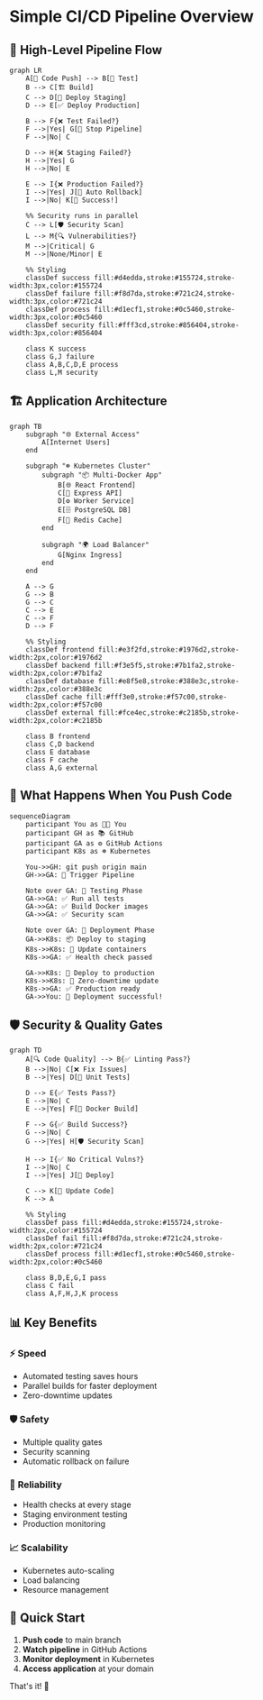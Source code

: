 # Simple CI/CD Pipeline Overview

## 🚀 High-Level Pipeline Flow

```mermaid
graph LR
    A[📝 Code Push] --> B[🧪 Test]
    B --> C[🏗️ Build]
    C --> D[🚀 Deploy Staging]
    D --> E[✅ Deploy Production]
    
    B --> F{❌ Test Failed?}
    F -->|Yes| G[🛑 Stop Pipeline]
    F -->|No| C
    
    D --> H{❌ Staging Failed?}
    H -->|Yes| G
    H -->|No| E
    
    E --> I{❌ Production Failed?}
    I -->|Yes| J[🔄 Auto Rollback]
    I -->|No| K[🎉 Success!]
    
    %% Security runs in parallel
    C --> L[🛡️ Security Scan]
    L --> M{🔍 Vulnerabilities?}
    M -->|Critical| G
    M -->|None/Minor| E
    
    %% Styling
    classDef success fill:#d4edda,stroke:#155724,stroke-width:3px,color:#155724
    classDef failure fill:#f8d7da,stroke:#721c24,stroke-width:3px,color:#721c24
    classDef process fill:#d1ecf1,stroke:#0c5460,stroke-width:3px,color:#0c5460
    classDef security fill:#fff3cd,stroke:#856404,stroke-width:3px,color:#856404
    
    class K success
    class G,J failure
    class A,B,C,D,E process
    class L,M security
```

## 🏗️ Application Architecture

```mermaid
graph TB
    subgraph "🌐 External Access"
        A[Internet Users]
    end
    
    subgraph "☸️ Kubernetes Cluster"
        subgraph "📦 Multi-Docker App"
            B[🌐 React Frontend]
            C[🔧 Express API]
            D[⚙️ Worker Service]
            E[🗄️ PostgreSQL DB]
            F[🔴 Redis Cache]
        end
        
        subgraph "🌍 Load Balancer"
            G[Nginx Ingress]
        end
    end
    
    A --> G
    G --> B
    G --> C
    C --> E
    C --> F
    D --> F
    
    %% Styling
    classDef frontend fill:#e3f2fd,stroke:#1976d2,stroke-width:2px,color:#1976d2
    classDef backend fill:#f3e5f5,stroke:#7b1fa2,stroke-width:2px,color:#7b1fa2
    classDef database fill:#e8f5e8,stroke:#388e3c,stroke-width:2px,color:#388e3c
    classDef cache fill:#fff3e0,stroke:#f57c00,stroke-width:2px,color:#f57c00
    classDef external fill:#fce4ec,stroke:#c2185b,stroke-width:2px,color:#c2185b
    
    class B frontend
    class C,D backend
    class E database
    class F cache
    class A,G external
```

## 🔄 What Happens When You Push Code

```mermaid
sequenceDiagram
    participant You as 👨‍💻 You
    participant GH as 📚 GitHub
    participant GA as ⚙️ GitHub Actions
    participant K8s as ☸️ Kubernetes
    
    You->>GH: git push origin main
    GH->>GA: 🚀 Trigger Pipeline
    
    Note over GA: 🧪 Testing Phase
    GA->>GA: ✅ Run all tests
    GA->>GA: ✅ Build Docker images
    GA->>GA: ✅ Security scan
    
    Note over GA: 🚀 Deployment Phase
    GA->>K8s: 📦 Deploy to staging
    K8s->>K8s: 🔄 Update containers
    K8s->>GA: ✅ Health check passed
    
    GA->>K8s: 🎯 Deploy to production
    K8s->>K8s: 🔄 Zero-downtime update
    K8s->>GA: ✅ Production ready
    GA->>You: 🎉 Deployment successful!
```

## 🛡️ Security & Quality Gates

```mermaid
graph TD
    A[🔍 Code Quality] --> B{✅ Linting Pass?}
    B -->|No| C[❌ Fix Issues]
    B -->|Yes| D[🧪 Unit Tests]
    
    D --> E{✅ Tests Pass?}
    E -->|No| C
    E -->|Yes| F[🐳 Docker Build]
    
    F --> G{✅ Build Success?}
    G -->|No| C
    G -->|Yes| H[🛡️ Security Scan]
    
    H --> I{✅ No Critical Vulns?}
    I -->|No| C
    I -->|Yes| J[🚀 Deploy]
    
    C --> K[📝 Update Code]
    K --> A
    
    %% Styling
    classDef pass fill:#d4edda,stroke:#155724,stroke-width:2px,color:#155724
    classDef fail fill:#f8d7da,stroke:#721c24,stroke-width:2px,color:#721c24
    classDef process fill:#d1ecf1,stroke:#0c5460,stroke-width:2px,color:#0c5460
    
    class B,D,E,G,I pass
    class C fail
    class A,F,H,J,K process
```

## 📊 Key Benefits

### ⚡ **Speed**
- Automated testing saves hours
- Parallel builds for faster deployment
- Zero-downtime updates

### 🛡️ **Safety**
- Multiple quality gates
- Security scanning
- Automatic rollback on failure

### 🔄 **Reliability**
- Health checks at every stage
- Staging environment testing
- Production monitoring

### 📈 **Scalability**
- Kubernetes auto-scaling
- Load balancing
- Resource management

## 🎯 Quick Start

1. **Push code** to main branch
2. **Watch pipeline** in GitHub Actions
3. **Monitor deployment** in Kubernetes
4. **Access application** at your domain

That's it! 🎉 